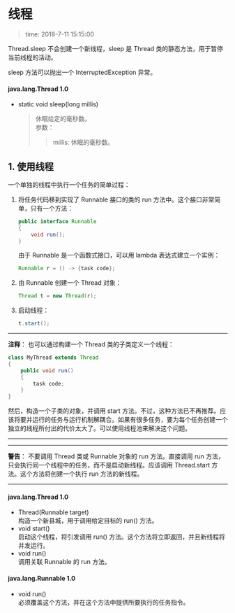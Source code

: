 # 线程
>time: 2018-7-11 15:15:00

Thread.sleep 不会创建一个新线程，sleep 是 Thread 类的静态方法，用于暂停当前线程的活动。

sleep 方法可以抛出一个 InterruptedException 异常。

#### java.lang.Thread 1.0
* static void sleep(long millis)
    >休眠给定的毫秒数。  
    >参数：
    >>millis: 休眠的毫秒数。

## 1. 使用线程

一个单独的线程中执行一个任务的简单过程：  
1. 将任务代码移到实现了 Runnable 接口的类的 run 方法中。这个接口非常简单，只有一个方法：
    ```java
    public interface Runnable
    {
        void run();
    }
    ```

    由于 Runnable 是一个函数式接口，可以用 lambda 表达式建立一个实例：
    ```java
    Runnable r = () -> {task code};
    ````
1. 由 Runnable 创建一个 Thread 对象：
    ```java
    Thread t = new Thread(r);
    ```
1. 启动线程：
    ```java
    t.start();
    ```

***
**注释**： 也可以通过构建一个 Thread 类的子类定义一个线程：
```java
class MyThread extends Thread
{
    public void run()
    {
        task code;
    }
}
```
然后，构造一个子类的对象，并调用 start 方法。不过，这种方法已不再推荐。应该将要并运行的任务与运行机制解耦合。如果有很多任务，要为每个任务创建一个独立的线程所付出的代价太大了。可以使用线程池来解决这个问题。
***

***
**警告**： 不要调用 Thread 类或 Runnable 对象的 run 方法。直接调用 run 方法，只会执行同一个线程中的任务，而不是启动新线程。应该调用 Thread.start 方法。这个方法将创建一个执行 run 方法的新线程。
***  

#### java.lang.Thread 1.0
* Thread(Runnable target)   
   构造一个新县城，用于调用给定目标的 run() 方法。
* void start()  
   启动这个线程，将引发调用 run() 方法。这个方法将立即返回，并且新线程将并发运行。
* void run()  
   调用关联 Runnable 的 run 方法。
#### java.lang.Runnable 1.0
* void run()  
   必须覆盖这个方法，并在这个方法中提供所要执行的任务指令。
